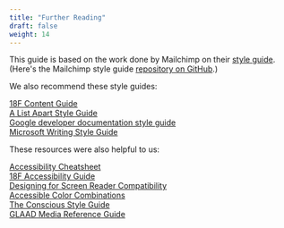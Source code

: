 ```yaml
---
title: "Further Reading"
draft: false
weight: 14
---
```


This guide is based on the work done by Mailchimp on their [style guide](https://styleguide.mailchimp.com/). (Here's the Mailchimp style guide [repository on GitHub](https://github.com/mailchimp/style-guide).)

We also recommend these style guides:

[18F Content Guide](https://pages.18f.gov/content-guide/)  
[A List Apart Style Guide](http://alistapart.com/about/style-guide)     
[Google developer documentation style guide](https://developers.google.com/style)  
[Microsoft Writing Style Guide](https://docs.microsoft.com/en-us/style-guide/welcome/)  

These resources were also helpful to us:

[Accessibility Cheatsheet](http://bitsofco.de/2015/the-accessibility-cheatsheet/)   
[18F Accessibility Guide](https://18f.github.io/accessibility/index.html)  
[Designing for Screen Reader Compatibility](http://webaim.org/techniques/screenreader/)  
[Accessible Color Combinations](http://colorsafe.co/)  
[The Conscious Style Guide](http://consciousstyleguide.com/)  
[GLAAD Media Reference Guide](http://www.glaad.org/reference)

